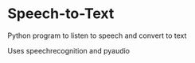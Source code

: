 # Speech-to-Text
Python program to listen to speech and convert to text

Uses speechrecognition and pyaudio
